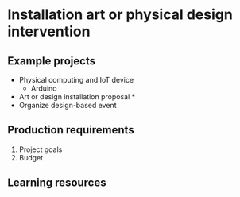 # Installation art or physical design intervention



## Example projects

  * Physical computing and IoT device
    * Arduino
  * Art or design installation proposal
    * 
  * Organize design-based event

## Production requirements

1. Project goals
2. Budget


## Learning resources



